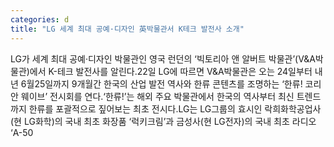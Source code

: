```yaml
---
categories: d
title: "LG 세계 최대 공예·디자인 英박물관서 K테크 발전사 소개"
---
```

LG가 세계 최대 공예·디자인 박물관인 영국 런던의 ‘빅토리아 앤 알버트 박물관’(V&A박물관)에서 K-테크 발전사를 알린다.22일 LG에 따르면 V&A박물관은 오는 24일부터 내년 6월25일까지 9개월간 한국의 산업 발전 역사와 한류 콘텐츠를 조명하는 ‘한류! 코리안 웨이브’ 전시회를 연다.‘한류!’는 해외 주요 박물관에서 한국의 역사부터 최신 트렌드까지 한류를 포괄적으로 짚어보는 최초 전시다.LG는 LG그룹의 효시인 락희화학공업사(현 LG화학)의 국내 최초 화장품 ‘럭키크림’과 금성사(현 LG전자)의 국내 최초 라디오 ‘A-50